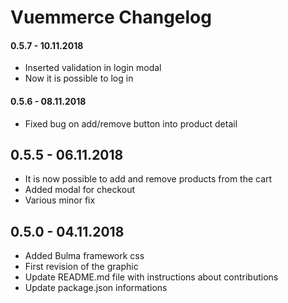 # Vuemmerce Changelog

#### 0.5.7 - 10.11.2018

* Inserted validation in login modal
* Now it is possible to log in

#### 0.5.6 - 08.11.2018

* Fixed bug on add/remove button into product detail

## 0.5.5 - 06.11.2018

* It is now possible to add and remove products from the cart
* Added modal for checkout
* Various minor fix

## 0.5.0 - 04.11.2018

* Added Bulma framework css
* First revision of the graphic
* Update README.md file with instructions about contributions
* Update package.json informations